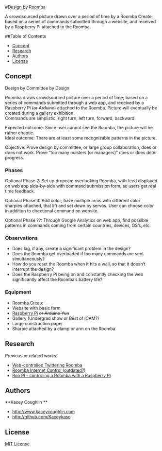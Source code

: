 #<a href="">Design by Roomba</a>

A crowdsourced picture drawn over a period of time by a Roomba Create; based on a series of commands submitted through a website, and received by a Raspberry Pi attached to the Roomba.


##Table of Contents

 - [Concept](#concept)
 - [Research](#research)
 - [Authors](#authors)
 - [License](#license)



## Concept

Design by Committee by Design

Roomba draws crowdsourced picture over a period of time; based on a series of commands submitted through a web app, and received by a Raspberry Pi ~~(or Arduino)~~ attached to the Roomba. Picture will eventually be created during a gallery exhibition.<br>
Commands are simplistic: right turn, left turn, forward, backward.

Expected outcome: Since user cannot see the Roomba, the picture will be rather chaotic.<br>
Ideal outcome: There are at least some recognizable patterns in the picture.

Objective: Prove design by committee, or large group collaboration, does or does not work. Prove “too many masters (or managers)” does or does deter progress.

### Phases

Optional Phase 2: Set up dropcam overlooking Roomba, with feed displayed on web app side-by-side with command submission form, so users get real time feedback.

Optional Phase 3: Add color; have multiple arms with different color sharpies attached, that lift and set down by servos. User can choose color in addition to directional command on website.

Optional Phase ??: Through Google Analytics on web app, find possible patterns in commands coming from certain countries, devices, OS’s, etc.


### Observations

 - Does lag, if any, create a significant problem in the design?
 - Does the Roomba get overloaded if too many commands are sent simultaneously?
 - How do you reset the Roomba when it hits a wall, so that it doesn’t interrupt the design?
 - Does the Raspberry Pi being on and constantly checking the web significantly affect the Roomba’s battery life?


### Equipment

 - <a href="http://store.irobot.com/product/index.jsp?productId=2586252">Roomba Create</a>
 - Website with basic form
 - <a href="http://www.raspberrypi.org/">Raspberry Pi</a> ~~or Arduino Yun~~
 - Gallery (Undergrad show or Best of ICAM?)
 - Large construction paper
 - Sharpie attached by a clamp or arm on the Roomba



## Research

Previous or related works:
 - <a href="http://www.instructables.com/id/Web-controlled-Twittering-Roomba/?ALLSTEPS">Web-controlled Twittering Roomba</a>
 - <a href="http://www.roborealm.com/tutorial/Fun_with_Roomba/slide090.php">Roomba Internet Control (outdated?)</a>
 - <a href="http://cfpm.org/~peter/connectingItUp.html">Roo Pi - controling a Roomba with a Raspberry Pi</a>



## Authors

**Kacey Coughlin **
 - <http://www.kaceycoughlin.com>
 - <http://github.com/Kaceykaso>


## License

[MIT License](LICENSE)

